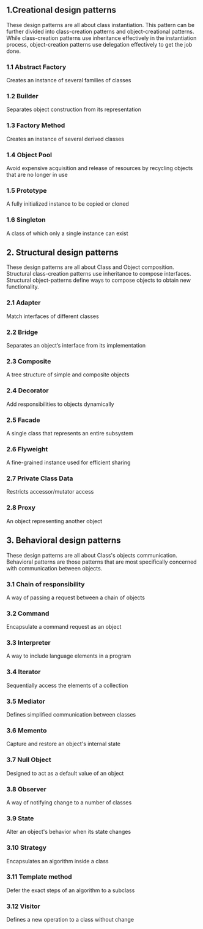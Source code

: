 


## 1.Creational design patterns

These design patterns are all about class instantiation. This pattern can be further divided into class-creation patterns
and object-creational patterns. While class-creation patterns use inheritance effectively in the instantiation process,
object-creation patterns use delegation effectively to get the job done.


### 1.1 Abstract Factory
Creates an instance of several families of classes

### 1.2 Builder
Separates object construction from its representation

### 1.3 Factory Method
Creates an instance of several derived classes

### 1.4 Object Pool
Avoid expensive acquisition and release of resources by recycling objects that are no longer in use

### 1.5 Prototype
A fully initialized instance to be copied or cloned

### 1.6 Singleton
A class of which only a single instance can exist


## 2. Structural design patterns
These design patterns are all about Class and Object composition. Structural class-creation patterns use inheritance to
compose interfaces. Structural object-patterns define ways to compose objects to obtain new functionality.


### 2.1 Adapter
Match interfaces of different classes

### 2.2 Bridge
Separates an object’s interface from its implementation

### 2.3 Composite
A tree structure of simple and composite objects

### 2.4 Decorator
Add responsibilities to objects dynamically

### 2.5 Facade
A single class that represents an entire subsystem

### 2.6 Flyweight
A fine-grained instance used for efficient sharing

### 2.7 Private Class Data
Restricts accessor/mutator access

### 2.8 Proxy
An object representing another object


## 3. Behavioral design patterns
These design patterns are all about Class's objects communication. Behavioral patterns are those patterns that are most
specifically concerned with communication between objects.


### 3.1 Chain of responsibility
A way of passing a request between a chain of objects

### 3.2 Command
Encapsulate a command request as an object

### 3.3 Interpreter
A way to include language elements in a program

### 3.4 Iterator
Sequentially access the elements of a collection

### 3.5 Mediator
Defines simplified communication between classes

### 3.6 Memento
Capture and restore an object's internal state

### 3.7 Null Object
Designed to act as a default value of an object

### 3.8 Observer
A way of notifying change to a number of classes

### 3.9 State
Alter an object's behavior when its state changes

### 3.10 Strategy
Encapsulates an algorithm inside a class

### 3.11 Template method
Defer the exact steps of an algorithm to a subclass

### 3.12 Visitor
Defines a new operation to a class without change


